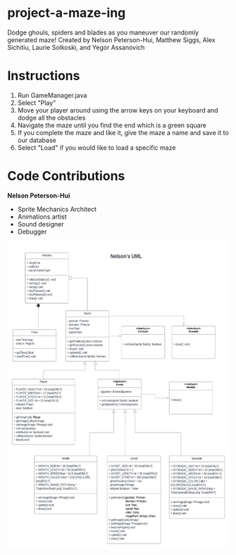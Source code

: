 # project-a-maze-ing
Dodge ghouls, spiders and blades as you maneuver our randomly generated maze! Created by Nelson Peterson-Hui, Matthew Siggs, Alex Sichitiu, Laurie Solkoski, and Yegor Assanovich

# Instructions
1. Run GameManager.java
2. Select "Play"
3. Move your player around using the arrow keys on your keyboard and dodge all the obstacles
4. Navigate the maze until you find the end which is a green square
5. If you complete the maze and like it, give the maze a name and save it to our database
6. Select "Load" if you would like to load a specific maze

# Code Contributions

**Nelson Peterson-Hui**
* Sprite Mechanics Architect
* Animations artist
* Sound designer
* Debugger 

<img width="600" height="700" src="images/Comp 2522 a-maze-ing project UML class diagrams - Nelson.png">
